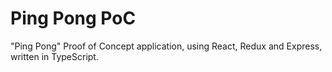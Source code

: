 # Ping Pong PoC

"Ping Pong" Proof of Concept application, using React, Redux and Express, written in TypeScript.
